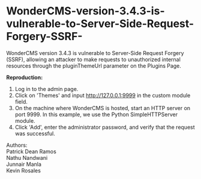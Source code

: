 # WonderCMS-version-3.4.3-is-vulnerable-to-Server-Side-Request-Forgery-SSRF-
WonderCMS version 3.4.3 is vulnerable to Server-Side Request Forgery (SSRF), allowing an attacker to make requests to unauthorized internal resources through the pluginThemeUrl parameter on the Plugins Page.

<B>Reproduction:</B> 
1. Log in to the admin page.
2. Click on 'Themes' and input http://127.0.0.1:9999 in the custom module field.
3. On the machine where WonderCMS is hosted, start an HTTP server on port 9999. In this example, we use the Python SimpleHTTPServer module.
4. Click 'Add', enter the administrator password, and verify that the request was successful.

Authors:<br>
Patrick Dean Ramos<br>
Nathu Nandwani<br>
Junnair Manla<br>
Kevin Rosales<br>
